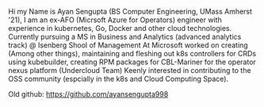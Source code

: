 Hi my Name is Ayan Sengupta (BS Computer Engineering, UMass Amherst '21), I am an ex-AFO (Micrsoft Azure for Operators) engineer with experience in kubernetes, Go, Docker and other cloud technologies.
Currently pursuing a MS in Business and Analytics (advanced analytics track) @ Isenberg Shool of Management
At Microsoft worked on creating (Among other things), maintaining and fleshing out k8s controllers for CRDs using kubebuilder, creating RPM packages for CBL-Mariner for the operator nexus platform (Undercloud Team)
Keenly interested in contributing to the OSS community (espcially in the k8s and Cloud Computing Space).



Old github: https://github.com/ayansengupta998 
<!---
aysengpta/aysengpta is a ✨ special ✨ repository because its `README.md` (this file) appears on your GitHub profile.
You can click the Preview link to take a look at your changes.
--->
